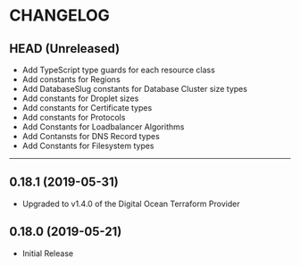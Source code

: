 CHANGELOG
=========

## HEAD (Unreleased)
* Add TypeScript type guards for each resource class
* Add constants for Regions
* Add DatabaseSlug constants for Database Cluster size types
* Add constants for Droplet sizes
* Add constants for Certificate types
* Add constants for Protocols
* Add Constants for Loadbalancer Algorithms
* Add Contansts for DNS Record types
* Add Constants for Filesystem types

---

## 0.18.1 (2019-05-31)
* Upgraded to v1.4.0 of the Digital Ocean Terraform Provider

## 0.18.0 (2019-05-21)
* Initial Release


